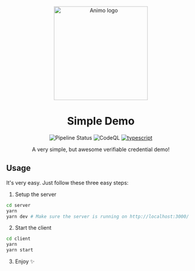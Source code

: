 <p align="center">
  <br />
<img
    alt="Animo logo"
    src="https://raw.githubusercontent.com/animo/animo-demo/main/client/src/assets/animo-logo.jpeg"
    height="250px"
  />
</p>

<h1 align="center"><b>Simple Demo</b></h1>
<p align="center">
  <img
    alt="Pipeline Status"
    src="https://github.com/animo/animo-demo/actions/workflows/continuous-integration.yml/badge.svg"
  />
  <img
       alt="CodeQL"
       src="https://github.com/animo/animo-demo/actions/workflows/build.yml/badge.svg"
       />
  <a href="https://www.typescriptlang.org/"
    ><img
      alt="typescript"
      src="https://img.shields.io/badge/%3C%2F%3E-TypeScript-%230074c1.svg"
  /></a>
</p>
  <p align="center">A very simple, but awesome verifiable credential demo!</p>

## Usage

It's very easy. Just follow these three easy steps: 

1. Setup the server
```sh
cd server
yarn
yarn dev # Make sure the server is running on http://localhost:3000/
```

2. Start the client
```sh
cd client
yarn
yarn start
```

3. Enjoy ✨
